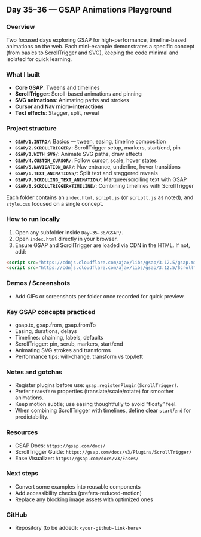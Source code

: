 ## Day 35–36 — GSAP Animations Playground

### Overview
Two focused days exploring GSAP for high-performance, timeline-based animations on the web. Each mini-example demonstrates a specific concept (from basics to ScrollTrigger and SVG), keeping the code minimal and isolated for quick learning.

### What I built
- **Core GSAP**: Tweens and timelines
- **ScrollTrigger**: Scroll-based animations and pinning
- **SVG animations**: Animating paths and strokes
- **Cursor and Nav micro-interactions**
- **Text effects**: Stagger, split, reveal

### Project structure
- **`GSAP/1.INTRO/`**: Basics — tween, easing, timeline composition
- **`GSAP/2.SCROLLTRIGGER/`**: ScrollTrigger setup, markers, start/end, pin
- **`GSAP/3.WITH_SVG/`**: Animate SVG paths, draw effects
- **`GSAP/4.CUSTOM_CURSOR/`**: Follow cursor, scale, hover states
- **`GSAP/5.NAVIGATION_BAR/`**: Nav entrance, underline, hover transitions
- **`GSAP/6.TEXT_ANIMATIONS/`**: Split text and staggered reveals
- **`GSAP/7.SCROLLING_TEXT_ANIMATION/`**: Marquee/scrolling text with GSAP
- **`GSAP/8.SCROLLTRIGGER+TIMELINE/`**: Combining timelines with ScrollTrigger

Each folder contains an `index.html`, `script.js` (or `scriptt.js` as noted), and `style.css` focused on a single concept.

### How to run locally
1. Open any subfolder inside `Day-35-36/GSAP/`.
2. Open `index.html` directly in your browser.
3. Ensure GSAP and ScrollTrigger are loaded via CDN in the HTML. If not, add:

```html
<script src="https://cdnjs.cloudflare.com/ajax/libs/gsap/3.12.5/gsap.min.js"></script>
<script src="https://cdnjs.cloudflare.com/ajax/libs/gsap/3.12.5/ScrollTrigger.min.js"></script>
```

### Demos / Screenshots
- Add GIFs or screenshots per folder once recorded for quick preview.

### Key GSAP concepts practiced
- gsap.to, gsap.from, gsap.fromTo
- Easing, durations, delays
- Timelines: chaining, labels, defaults
- ScrollTrigger: pin, scrub, markers, start/end
- Animating SVG strokes and transforms
- Performance tips: will-change, transform vs top/left

### Notes and gotchas
- Register plugins before use: `gsap.registerPlugin(ScrollTrigger)`.
- Prefer `transform` properties (translate/scale/rotate) for smoother animations.
- Keep motion subtle; use easing thoughtfully to avoid “floaty” feel.
- When combining ScrollTrigger with timelines, define clear `start`/`end` for predictability.

### Resources
- GSAP Docs: `https://gsap.com/docs/`
- ScrollTrigger Guide: `https://gsap.com/docs/v3/Plugins/ScrollTrigger/`
- Ease Visualizer: `https://gsap.com/docs/v3/Eases/`

### Next steps
- Convert some examples into reusable components
- Add accessibility checks (prefers-reduced-motion)
- Replace any blocking image assets with optimized ones

### GitHub
- Repository (to be added): `<your-github-link-here>`



